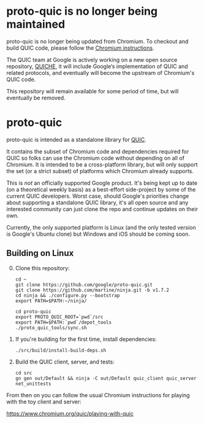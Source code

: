 proto-quic is no longer being maintained
========================================

proto-quic is no longer being updated from Chromium. To checkout and build QUIC
code, please follow the [Chromium instructions](https://www.chromium.org/quic/playing-with-quic).

The QUIC team at Google is actively working on a new open source repository,
[QUICHE](https://quiche.googlesource.com/quiche/), it will include Google‘s
implementation of QUIC and related protocols, and eventually will become the
upstream of Chromium's QUIC code.

This repository will remain available for some period of time, but will
eventually be removed.

proto-quic
==========

proto-quic is intended as a standalone library for [QUIC](https://www.chromium.org/quic).

It contains the subset of Chromium code and dependencies required for QUIC so
folks can use the Chromium code without depending on all of Chromium.  It is
intended to be a cross-platform library, but will only support the set (or a
strict subset) of platforms which Chromium already supports.

This is *not* an officially supported Google product.  It's being kept up to
date (on a theoretical weekly basis) as a best-effort side-project by some of
the current QUIC developers. Worst case, should Google's priorities change about
supporting a standalone QUIC library, it's all open source and any interested
community can just clone the repo and continue updates on their own.

Currently, the only supported platform is Linux (and the only tested version is
Google's Ubuntu clone) but Windows and iOS should be coming soon.

Building on Linux
-----------------

0. Clone this repository:
   ```
   cd ~
   git clone https://github.com/google/proto-quic.git
   git clone https://github.com/martine/ninja.git -b v1.7.2
   cd ninja && ./configure.py --bootstrap
   export PATH=$PATH:~/ninja/

   cd proto-quic
   export PROTO_QUIC_ROOT=`pwd`/src
   export PATH=$PATH:`pwd`/depot_tools
   ./proto_quic_tools/sync.sh
   ```

1. If you're building for the first time, install dependencies:
   ```
   ./src/build/install-build-deps.sh
   ```

2. Build the QUIC client, server, and tests:
   ```
   cd src
   gn gen out/Default && ninja -C out/Default quic_client quic_server net_unittests
   ```

From then on you can follow the usual Chromium instructions for playing with the
toy client and server:

https://www.chromium.org/quic/playing-with-quic
